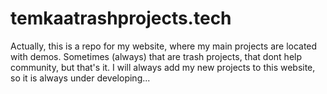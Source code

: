 # temkaatrashprojects.tech
Actually, this is a repo for my website, where my main projects are located with demos.
Sometimes (always) that are trash projects, that dont help community, but that's it.
I will always add my new projects to this website, so it is always under developing...